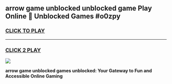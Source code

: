 
## arrow game unblocked unblocked game Play Online 👋 Unblocked Games #o0zpy
<h3>
<a href="https://premium.freeplayer.one?title=arrow_game_unblocked&ref=21F">CLICK TO PLAY</a></h3>
<hr>

<h3>
<a href="https://premium.freeplayer.one?title=arrow_game_unblocked&ref=21F">CLICK 2 PLAY</a>
  
</h3>

<a href="https://premium.freeplayer.one?title=arrow_game_unblocked&ref=21F/"><img src="https://clearcache.store/games.png"></a>


**arrow game unblocked games unblocked: Your Gateway to Fun and Accessible Online Gaming**
